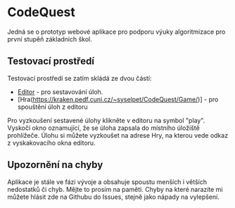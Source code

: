 # CodeQuest
Jedná se o prototyp webové aplikace pro podporu výuky algoritmizace pro první stupěň základních škol.

## Testovací prostředí
Testovací prostředí se zatím skládá ze dvou částí:
- [Editor](https://kraken.pedf.cuni.cz/~syselpet/CodeQuest/Editor/) - pro sestavování úloh.
- [Hra(https://kraken.pedf.cuni.cz/~syselpet/CodeQuest/Game/)] - pro spouštění úloh z editoru

Pro vyzkoušení sestavené úlohy klikněte v editoru na symbol "play". Vyskočí okno oznamující, že se úloha zapsala do místního úložiště prohlížeče. Úlohu si můžete vyzkoušet na adrese Hry, na kterou vede odkaz z vyskakovacího okna editoru.

## Upozornění na chyby
Aplikace je stále ve fázi vývoje a obsahuje spoustu menších i větších nedostatků či chyb. Mějte to prosím na paměti. Chyby na které narazíte mi můžete hlásit zde na Githubu do Issues, stejně jako nápady na vylepšení.